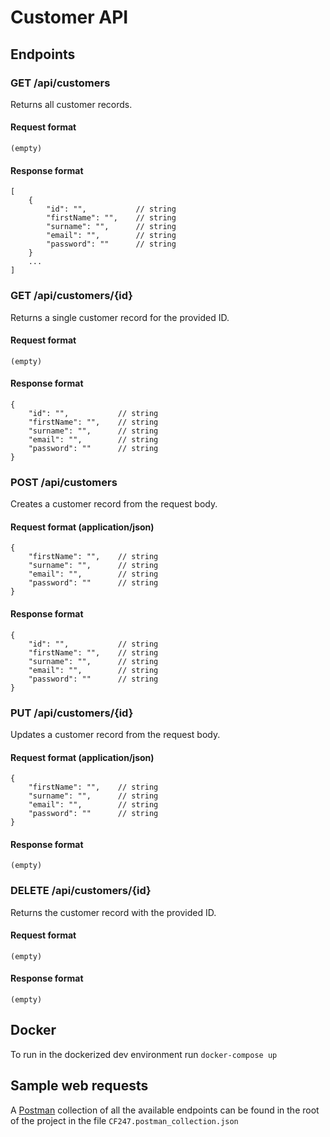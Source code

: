 # Customer API

## Endpoints

### GET /api/customers

Returns all customer records.

#### Request format

```
(empty)
```

#### Response format

```
[
    {
        "id": "",           // string
        "firstName": "",    // string
        "surname": "",      // string
        "email": "",        // string
        "password": ""      // string
    }
    ...
]
```

### GET /api/customers/{id}

Returns a single customer record for the provided ID.

#### Request format

```
(empty)
```

#### Response format

```
{
    "id": "",           // string
    "firstName": "",    // string
    "surname": "",      // string
    "email": "",        // string
    "password": ""      // string
}
```

### POST /api/customers

Creates a customer record from the request body.

#### Request format (application/json)

```
{
    "firstName": "",    // string
    "surname": "",      // string
    "email": "",        // string
    "password": ""      // string
}
```

#### Response format

```
{
    "id": "",           // string
    "firstName": "",    // string
    "surname": "",      // string
    "email": "",        // string
    "password": ""      // string
}
```

### PUT /api/customers/{id}

Updates a customer record from the request body.

#### Request format (application/json)

```
{
    "firstName": "",    // string
    "surname": "",      // string
    "email": "",        // string
    "password": ""      // string
}
```

#### Response format

```
(empty)
```

### DELETE /api/customers/{id}

Returns the customer record with the provided ID.

#### Request format

```
(empty)
```

#### Response format

```
(empty)
```

## Docker

To run in the dockerized dev environment run `docker-compose up`

## Sample web requests

A [Postman](https://www.getpostman.com/) collection of all the available endpoints can be found in the root of the project in the file `CF247.postman_collection.json`

